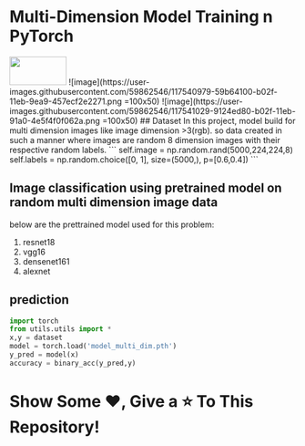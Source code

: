 # Multi-Dimension Model Training n PyTorch
<img src="https://user-images.githubusercontent.com/59862546/117540979-59b64100-b02f-11eb-9ea9-457ecf2e2271.png" width="100" height="50">
![image](https://user-images.githubusercontent.com/59862546/117540979-59b64100-b02f-11eb-9ea9-457ecf2e2271.png =100x50) ![image](https://user-images.githubusercontent.com/59862546/117541029-9124ed80-b02f-11eb-91a0-4e5f4f0f062a.png =100x50)
## Dataset
In this project, model build for multi dimension images like image dimension >3(rgb). so data created in such a manner where images are random 8 dimension images with their respective random labels.
```
   self.image = np.random.rand(5000,224,224,8)
   self.labels = np.random.choice([0, 1], size=(5000,), p=[0.6,0.4])
```

## Image classification using pretrained model on random multi dimension image data
below are the prettrained model used for this problem:
1. resnet18
2. vgg16
3. densenet161
4. alexnet

## prediction
```python
import torch
from utils.utils import *
x,y = dataset
model = torch.load('model_multi_dim.pth')
y_pred = model(x)
accuracy = binary_acc(y_pred,y)
```

# Show Some :heart:, Give a :star: To This Repository!
